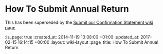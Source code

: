 How To Submit Annual Return
===========================

This has been superseded by the [Submit our Confirmation Statement wiki page](https://github.com/freerange/business/wiki/Submit-our-Confirmation-Statement).

:is_page: true
:created_at: 2014-11-19 13:08:00 +01:00
:updated_at: 2017-02-15 16:14:15 +00:00
:layout: wiki-layout
:page_title: How To Submit Annual Return
